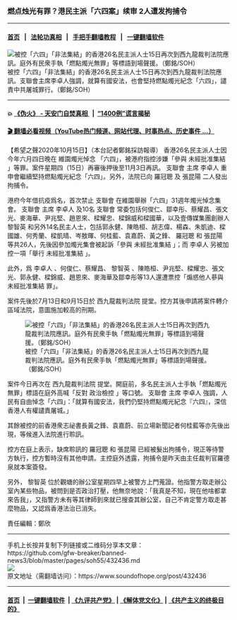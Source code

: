 ### 燃点烛光有罪？港民主派「六四案」续审 2人遭发拘捕令
------------------------

#### [首页](https://github.com/gfw-breaker/banned-news3/blob/master/README.md) &nbsp;&nbsp;|&nbsp;&nbsp; [法轮功真相](https://github.com/begood0513/basic/blob/master/README.md)  &nbsp;&nbsp;|&nbsp;&nbsp; [手把手翻墙教程](https://github.com/gfw-breaker/guides/wiki)  &nbsp;&nbsp;|&nbsp;&nbsp; [一键翻墙软件](https://github.com/gfw-breaker/nogfw/blob/master/README.md)  



<div><img alt="被控「六四」「非法集結」的香港26名民主派人士15日再次到西九龍裁判法院應訊。庭外有民衆手執「燃點燭光無罪」等標語到場聲援。（鄭銘/SOH）" src="https://img.soundofhope.org/2020-10/img_6269-1602771950392.jpg"/>
<br/><figcaption class="caption">
 被控「六四」「非法集結」的香港26名民主派人士15日再次到西九龍裁判法院應訊。支聯會主席李卓人強調，就算有國安法，也會堅持燃點燭光紀念「六四」，譴責中共屠城罪行。（鄭銘/SOH）
</figcaption></div><hr/>

#### 💥 [《伪火》 - 天安门自焚真相 ](http://158.247.195.190:10000/videos/blog/weihuo.html)&nbsp; |&nbsp; [“1400例”谎言揭秘  ](http://158.247.195.190:10000/videos/blog/jiexi1400.html)

#### [ 🎬  翻墙必看视频（YouTube热门频道、网站代理、时事热点、历史事件 ...）](https://github.com/gfw-breaker/links/blob/master/banned.md)

<div><div class="Content__Wrapper sc-1bvya0-0 grZQxZ">
 <p class="meta-top">
  <span class="meta">
   【希望之聲2020年10月15日】（本台記者鄭銘採訪報導）
  </span>
  香港26名民主派人士因今年六月四日晚在
  <ok href="/term/398287?lang=b5">
   維園燭光悼念
  </ok>
  「六四」，被港府指控涉嫌「參與
  <ok href="/term/344266?lang=b5">
   未經批准集結
  </ok>
  」等罪。案件星期四（15日）再審後押後至11月3日再訊。
  <ok href="/term/3466?lang=b5">
   支聯會
  </ok>
  主席
  <ok href="/term/40639?lang=b5">
   李卓人
  </ok>
  重申會繼續堅持燃點燭光紀念「六四」。另外，法院已向
  <ok href="/term/2293?lang=b5">
   羅冠聰
  </ok>
  及
  <ok href="/term/165860?lang=b5">
   張昆陽
  </ok>
  二人發出拘捕令。
 </p>
 <p>
  港府今年借抗疫爲名，首次禁止
  <ok href="/term/3466?lang=b5">
   支聯會
  </ok>
  在維園舉辦「六四」31週年燭光悼念集會。
  <ok href="/term/3466?lang=b5">
   支聯會
  </ok>
  主席
  <ok href="/term/40639?lang=b5">
   李卓人
  </ok>
  及10名
  <ok href="/term/3466?lang=b5">
   支聯會
  </ok>
  常委包括何俊仁、鄒幸彤、蔡耀昌、張文光、麥海華、尹兆堅、趙恩來、樑耀忠、樑錦威和樑國華，以及壹傳媒集團創辦人
  <ok href="/term/144108?lang=b5">
   黎智英
  </ok>
  和另外14名民主人士，包括郭永健、陳皓桓、胡志偉、楊森、朱凱迪、樑國雄、何秀蘭、樑凱晴、岑敖暉、何桂藍、袁嘉蔚、黃之鋒、
  <ok href="/term/2293?lang=b5">
   羅冠聰
  </ok>
  和
  <ok href="/term/165860?lang=b5">
   張昆陽
  </ok>
  等共26人，先後因參加燭光集會被起訴「參與
  <ok href="/term/344266?lang=b5">
   未經批准集結
  </ok>
  」；而
  <ok href="/term/40639?lang=b5">
   李卓人
  </ok>
  另被加控一項「舉行
  <ok href="/term/344266?lang=b5">
   未經批准集結
  </ok>
  」。
 </p>
 <div class="AD_Embed__Wrap-sc-1xslmin-0 igMuqX module desktop">
  <div>
  </div>
 </div>
 <p>
  此外，爲
  <ok href="/term/40639?lang=b5">
   李卓人
  </ok>
  、何俊仁、蔡耀昌、
  <ok href="/term/144108?lang=b5">
   黎智英
  </ok>
  、陳皓桓、尹兆堅、樑耀忠、張文光、郭永健、樑錦威、趙恩來、麥海華及鄒幸彤等13人還遭票控「煽惑他人蔘與
  <ok href="/term/344266?lang=b5">
   未經批准集結
  </ok>
  罪」。
 </p>
 <p>
  案件先後於7月13日和9月15日於
  <ok href="/term/173855?lang=b5">
   西九龍裁判法院
  </ok>
  提堂。控方其後申請將案件轉介區域法院，意圖施加較高的刑期。
 </p>
 <figure class="OImage__StyledFigure-sc-1lfley0-0 hHSfVg">
  <img alt="被控「六四」「非法集結」的香港26名民主派人士15日再次到西九龍裁判法院應訊。庭外有民衆手執「燃點燭光無罪」等標語到場聲援。（鄭銘/SOH）" src="https://img.soundofhope.org/2020-10/img_6268-1602772023107.jpg"/>
  <br/><figcaption>
   被控「六四」「非法集結」的香港26名民主派人士15日再次到西九龍裁判法院應訊。庭外有民衆手執「燃點燭光無罪」等標語到場聲援。（鄭銘/SOH）
  </figcaption>
 </figure>
 <p>
  案件今日再次在
  <ok href="/term/173855?lang=b5">
   西九龍裁判法院
  </ok>
  提堂。開庭前，多名民主派人士手執「燃點燭光無罪」標語在庭外高喊「反對
  <ok href="/term/344269?lang=b5">
   政治檢控
  </ok>
  」等口號。
  <ok href="/term/3466?lang=b5">
   支聯會
  </ok>
  主席
  <ok href="/term/40639?lang=b5">
   李卓人
  </ok>
  強調，人民有自由悼念「六四」：「就算有國安法，我們仍堅持燃點燭光紀念『六四』，深信香港人有權譴責屠城。」
 </p>
 <p>
  其餘被控的前香港衆志祕書長黃之鋒、袁嘉蔚、前立場新聞記者何桂藍等亦先後出現，等候進入法院進行聆訊。
 </p>
 <p>
  控方在庭上表示，缺席聆訊的
  <ok href="/term/2293?lang=b5">
   羅冠聰
  </ok>
  和
  <ok href="/term/165860?lang=b5">
   張昆陽
  </ok>
  已經被髮出拘捕令，現正等待警方執行，控方暫時沒有其他申請。主控庭外透露，拘捕令是昨天由主任裁判官羅德泉就本案簽發。
 </p>
 <p>
  另外，
  <ok href="/term/144108?lang=b5">
   黎智英
  </ok>
  位於觀塘的辦公室星期四早上被警方上門蒐證。他指警方取走辦公室內某些物品，被問到是否政治打壓，他無奈地說：「我真是不知，現在他啥都拿來告我」，又指警方未有等其律師到來就已搜查其辦公室，自己不肯定警方取走甚麼物品，又認爲香港法治已消失。
 </p>
 <p class="meta-btm">
  責任編輯：鄭欣
 </p>
</div>
</div>
<hr/>
手机上长按并复制下列链接或二维码分享本文章：<br/>
https://github.com/gfw-breaker/banned-news3/blob/master/pages/soh55/432436.md <br/>
<a href='https://github.com/gfw-breaker/banned-news3/blob/master/pages/soh55/432436.md'><img src='https://github.com/gfw-breaker/banned-news3/blob/master/pages/soh55/432436.md.png'/></a> <br/>
原文地址（需翻墙访问）：https://www.soundofhope.org/post/432436


------------------------
#### [首页](https://github.com/gfw-breaker/banned-news3/blob/master/README.md) &nbsp;|&nbsp; [一键翻墙软件](https://github.com/gfw-breaker/nogfw/blob/master/README.md) &nbsp;| [《九评共产党》](https://github.com/gfw-breaker/9ping.md/blob/master/README.md#九评之一评共产党是什么) | [《解体党文化》](https://github.com/gfw-breaker/jtdwh.md/blob/master/README.md) | [《共产主义的终极目的》](https://github.com/gfw-breaker/gczydzjmd.md/blob/master/README.md)


<img src='http://gfw-breaker.win/banned-news3/pages/soh55/432436.md' width='0px' height='0px'/>